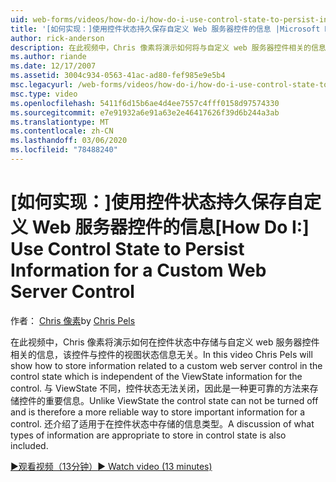```yaml
---
uid: web-forms/videos/how-do-i/how-do-i-use-control-state-to-persist-information-for-a-custom-web-server-control
title: '[如何实现：]使用控件状态持久保存自定义 Web 服务器控件的信息 |Microsoft Docs'
author: rick-anderson
description: 在此视频中，Chris 像素将演示如何将与自定义 web 服务器控件相关的信息存储在控件状态中，而该控件不依赖于 ViewState 。
ms.author: riande
ms.date: 12/17/2007
ms.assetid: 3004c934-0563-41ac-ad80-fef985e9e5b4
msc.legacyurl: /web-forms/videos/how-do-i/how-do-i-use-control-state-to-persist-information-for-a-custom-web-server-control
msc.type: video
ms.openlocfilehash: 5411f6d15b6ae4d4ee7557c4fff0158d97574330
ms.sourcegitcommit: e7e91932a6e91a63e2e46417626f39d6b244a3ab
ms.translationtype: MT
ms.contentlocale: zh-CN
ms.lasthandoff: 03/06/2020
ms.locfileid: "78488240"
---
```

# <a name="how-do-i-use-control-state-to-persist-information-for-a-custom-web-server-control"></a><span data-ttu-id="98af8-103">[如何实现：]使用控件状态持久保存自定义 Web 服务器控件的信息</span><span class="sxs-lookup"><span data-stu-id="98af8-103">[How Do I:] Use Control State to Persist Information for a Custom Web Server Control</span></span>

<span data-ttu-id="98af8-104">作者： [Chris 像素](https://twitter.com/chrispels)</span><span class="sxs-lookup"><span data-stu-id="98af8-104">by [Chris Pels](https://twitter.com/chrispels)</span></span>

<span data-ttu-id="98af8-105">在此视频中，Chris 像素将演示如何在控件状态中存储与自定义 web 服务器控件相关的信息，该控件与控件的视图状态信息无关。</span><span class="sxs-lookup"><span data-stu-id="98af8-105">In this video Chris Pels will show how to store information related to a custom web server control in the control state which is independent of the ViewState information for the control.</span></span> <span data-ttu-id="98af8-106">与 ViewState 不同，控件状态无法关闭，因此是一种更可靠的方法来存储控件的重要信息。</span><span class="sxs-lookup"><span data-stu-id="98af8-106">Unlike ViewState the control state can not be turned off and is therefore a more reliable way to store important information for a control.</span></span> <span data-ttu-id="98af8-107">还介绍了适用于在控件状态中存储的信息类型。</span><span class="sxs-lookup"><span data-stu-id="98af8-107">A discussion of what types of information are appropriate to store in control state is also included.</span></span>

[<span data-ttu-id="98af8-108">&#9654;观看视频（13分钟）</span><span class="sxs-lookup"><span data-stu-id="98af8-108">&#9654; Watch video (13 minutes)</span></span>](https://channel9.msdn.com/Blogs/ASP-NET-Site-Videos/how-do-i-use-control-state-to-persist-information-for-a-custom-web-server-control)
